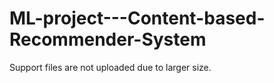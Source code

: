 # ML-project---Content-based-Recommender-System

Support files are not uploaded due to larger size.
